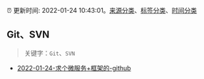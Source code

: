 :alarm_clock: 更新时间: 2022-01-24 10:43:01。[来源分类](../README.md)、[标签分类](../TAGS.md)、[时间分类](../TIMELINE.md)

## Git、SVN


> 关键字：`Git`、`SVN`



- [2022-01-24-求个微服务+框架的-github](https://www.v2ex.com/t/830299) 